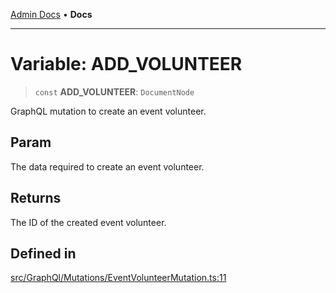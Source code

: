 [Admin Docs](/) • **Docs**

***

# Variable: ADD\_VOLUNTEER

> `const` **ADD\_VOLUNTEER**: `DocumentNode`

GraphQL mutation to create an event volunteer.

## Param

The data required to create an event volunteer.

## Returns

The ID of the created event volunteer.

## Defined in

[src/GraphQl/Mutations/EventVolunteerMutation.ts:11](https://github.com/PalisadoesFoundation/talawa-admin/blob/main/src/GraphQl/Mutations/EventVolunteerMutation.ts#L11)
